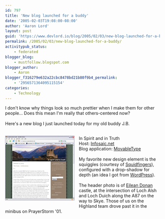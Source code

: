```yaml
---
id: 797
title: 'New blog launched for a buddy'
date: '2005-02-03T19:08:00-08:00'
author: 'Aaron Lord'
layout: post
guid: 'https://www.devlord.io/blog/2005/02/03/new-blog-launched-for-a-buddy/'
permalink: /2005/02/03/new-blog-launched-for-a-buddy/
activitypub_status:
    - federated
blogger_blog:
    - mustfollow.blogspot.com
blogger_author:
    - Aaron
blogger_f316279e632a22cbc8478bd21b80f9b4_permalink:
    - '2956571364095115154'
categories:
    - Technology
---
```


I don't know why things look so much prettier when I make them for other people...  Does this mean I'm really that others-centered now?<br /><br />Here's a new blog I just launched today for my old buddy J.B.<br /><br /><div class="separator" style="clear:both;text-align:center;"><a href="/assets/img/2011/10/jibbzblog.jpg?w=226" style="clear:left;float:left;margin-bottom:1em;margin-right:1em;"><img border="0" src="/assets/img/2011/10/jibbzblog.jpg?w=226" /></a></div><a href="http://www.inspiritandintruth.net/" target="_blank" rel="noopener"></a>In Spirit and in Truth<br />Host: <a href="http://www.infosaic.net/" target="_blank" rel="noopener">Infosaic.net</a><br />Blog application: <a href="http://www.movabletype.org/" target="_blank" rel="noopener">MovableType</a><br /><br />My favorite new design element is the squiggles (courtesy of <a href="http://www.squidfingers.com/" target="_blank" rel="noopener">Squidfingers</a>), configured with a drop-shadow for depth (an idea I got from <a href="http://www.wordpress.org/" target="_blank" rel="noopener">WordPress</a>).<br /><br />The header photo is of <a href="http://www.multimap.com/map/browse.cgi?client=public&amp;X=187500&amp;Y=825000&amp;width=700&amp;height=400&amp;gride=&amp;gridn=&amp;srec=0&amp;coordsys=gb&amp;db=&amp;addr1=&amp;addr2=&amp;addr3=&amp;pc=&amp;advanced=&amp;local=&amp;localinfosel=&amp;kw=&amp;inmap=&amp;table=&amp;ovtype=&amp;zm=0&amp;scale=50000&amp;multimap.x=398&amp;multimap.y=132" target="_blank" rel="noopener">Eilean Donan</a> castle, at the intersection of Loch Alsh and Loch Duich along the A87 on the way to Skye.  Those of us on the Highland team drove past it in the minibus on PrayerStorm '01.<div class="blogger-post-footer"><img width='1' height='1' src='https://blogger.googleusercontent.com/tracker/2602771351651662379-2956571364095115154?l=mustfollow.blogspot.com' alt='' /></div>